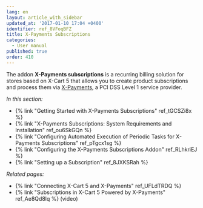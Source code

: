 ```yaml
---
lang: en
layout: article_with_sidebar
updated_at: '2017-01-10 17:04 +0400'
identifier: ref_8VFoqBFZ
title: X-Payments Subscriptions
categories:
  - User manual
published: true
order: 410
---
```

The addon **X-Payments subscriptions** is a recurring billing solution for stores based on X-Cart 5 that allows you to create product subscriptions and process them via [X-Payments](http://www.x-payments.com/help/Main_Page), a PCI DSS Level 1 service provider. 

_In this section:_

*   {% link "Getting Started with X-Payments Subscriptions" ref_tGCSZi8x %}
*   {% link "X-Payments Subscriptions: System Requirements and Installation" ref_ou6SkGQn %}
*   {% link "Configuring Automated Execution of Periodic Tasks for X-Payments Subscriptions" ref_pTgcx1sg %}
*   {% link "Configuring the X-Payments Subscriptions Addon" ref_RLhkriEJ %}
*   {% link "Setting up a Subscription" ref_8JXKSRah %}

_Related pages:_

*   {% link "Connecting X-Cart 5 and X-Payments" ref_UFLdTRDQ %}
*   {% link "Subscriptions in X-Cart 5 Powered by X-Payments" ref_Ae8Qd8lq %} (video)
